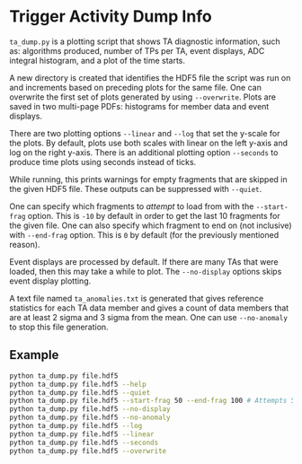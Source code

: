 # Trigger Activity Dump Info

`ta_dump.py` is a plotting script that shows TA diagnostic information, such as: algorithms produced, number of TPs per TA, event displays, ADC integral histogram, and a plot of the time starts.

A new directory is created that identifies the HDF5 file the script was run on and increments based on preceding plots for the same file. One can overwrite the first set of plots generated by using `--overwrite`. Plots are saved in two multi-page PDFs: histograms for member data and event displays.

There are two plotting options `--linear` and `--log` that set the y-scale for the plots. By default, plots use both scales with linear on the left y-axis and log on the right y-axis. There is an additional plotting option `--seconds` to produce time plots using seconds instead of ticks.

While running, this prints warnings for empty fragments that are skipped in the given HDF5 file. These outputs can be suppressed with `--quiet`.

One can specify which fragments to _attempt_ to load from with the `--start-frag` option. This is `-10` by default in order to get the last 10 fragments for the given file. One can also specify which fragment to end on (not inclusive) with `--end-frag` option. This is `0` by default (for the previously mentioned reason).

Event displays are processed by default. If there are many TAs that were loaded, then this may take a while to plot. The `--no-display` options skips event display plotting.

A text file named `ta_anomalies.txt` is generated that gives reference statistics for each TA data member and gives a count of data members that are at least 2 sigma and 3 sigma from the mean. One can use `--no-anomaly` to stop this file generation.

## Example
```bash
python ta_dump.py file.hdf5
python ta_dump.py file.hdf5 --help
python ta_dump.py file.hdf5 --quiet
python ta_dump.py file.hdf5 --start-frag 50 --end-frag 100 # Attempts 50 fragments
python ta_dump.py file.hdf5 --no-display
python ta_dump.py file.hdf5 --no-anomaly
python ta_dump.py file.hdf5 --log
python ta_dump.py file.hdf5 --linear
python ta_dump.py file.hdf5 --seconds
python ta_dump.py file.hdf5 --overwrite
```
